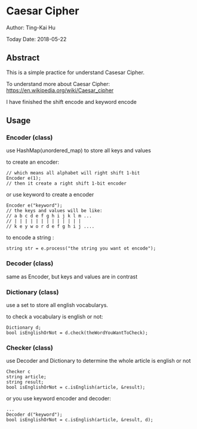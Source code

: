 # Caesar Cipher
Author: Ting-Kai Hu

Today Date: 2018-05-22

## Abstract
This is a simple practice for understand Casesar Cipher.

To understand more about Caesar Cipher: https://en.wikipedia.org/wiki/Caesar_cipher

I have finished the shift encode and keyword encode

## Usage
### Encoder (class)
use HashMap(unordered_map) to store all keys and values

to create an encoder: 
 ```
 // which means all alphabet will right shift 1-bit
 Encoder e(1);
 // then it create a right shift 1-bit encoder
 ```
or use keyword to create a encoder
 ```
 Encoder e("keyword");
 // the keys and values will be like:
 // a b c d e f g h i j k l m ...
 // | | | | | | | | | | | | | 
 // k e y w o r d e f g h i j ....
 ```
 
to encode a string :
 ```
 string str = e.process("the string you want ot encode");
 ```
### Decoder (class)
same as Encoder, but keys and values are in contrast

### Dictionary (class)
use a set to store all english vocabularys.

to check a vocabulary is english or not:
 ```
 Dictionary d;
 bool isEnglishOrNot = d.check(theWordYouWantToCheck);
 ```

### Checker (class)
use Decoder and Dictionary to determine the whole article is english or not

 ```
 Checker c
 string article;
 string result;
 bool isEnglishOrNot = c.isEnglish(article, &result);
 ```

or you use keyword encoder and decoder:
 ```
 ...
 Decoder d("keyword");
 bool isEnglishOrNot = c.isEnglish(article, &result, d);
 ```

